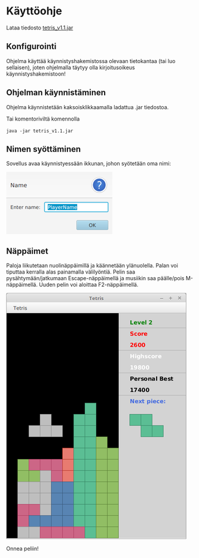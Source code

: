 # Käyttöohje
Lataa tiedosto [tetris_v1.1.jar](https://github.com/tuomasmk/otm-harjoitustyo/releases/tag/viikko6)

## Konfigurointi
Ohjelma käyttää käynnistyshakemistossa olevaan tietokantaa (tai luo sellaisen), joten ohjelmalla täytyy olla kirjoitusoikeus käynnistyshakemistoon!

## Ohjelman käynnistäminen
Ohjelma käynnistetään kaksoisklikkaamalla ladattua .jar tiedostoa.

Tai komentoriviltä komennolla

`java -jar tetris_v1.1.jar`

## Nimen syöttäminen
Sovellus avaa käynnistyessään ikkunan, johon syötetään oma nimi:

![aloitusikkuna](https://github.com/tuomasmk/otm-harjoitustyo/blob/master/dokumentointi/Aloitusikkuna.png "Aloitusikkuna")

## Näppäimet
Paloja liikutetaan nuolinäppäimillä ja käännetään ylänuolella. Palan voi tiputtaa kerralla alas painamalla välilyöntiä.
Pelin saa pysähtymään/jatkumaan Escape-näppäimellä ja musiikin saa päälle/pois M-näppäimellä.
Uuden pelin voi aloittaa F2-näppäimellä.

![peli-ikkuna](https://github.com/tuomasmk/otm-harjoitustyo/blob/master/dokumentointi/tetris_gameplay.png "Peli-ikkuna")

Onnea peliin!
